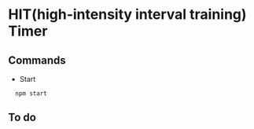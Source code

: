 # HIT(high-intensity interval training) Timer




## Commands
- Start
```
  npm start
```
  


## To do
